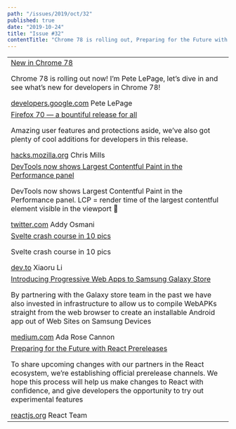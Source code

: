 ```yaml
---
path: "/issues/2019/oct/32"
published: true
date: "2019-10-24"
title: "Issue #32"
contentTitle: "Chrome 78 is rolling out, Preparing for the Future with React Prereleases, PWA to Samsung store ..."
---
```

<center>
	<table align="center" border="0" cellspacing="0" width="100%" height="100%" cellpadding="0">
    <tbody>
				<tr>
					<td>
            <div class="issue__content">
              <a href="https://developers.google.com/web/updates/2019/10/nic78" target="_blank" rel="noopener noreferrer">
                <span class="issue__content-title">New in Chrome 78</span>
              </a>
							<p class="issue__content-desc">Chrome 78 is rolling out now! I’m Pete LePage, let’s dive in and see what’s new for developers in Chrome 78!</p>
							<div class="issue__content-info"><a href="https://developers.google.com/web/updates/2019/10/nic78" target="_blank" rel="noopener noreferrer">developers.google.com</a> <span>Pete LePage</span></div>
						</div>
					</td>
				</tr>
				<tr>
					<td>
            <div class="issue__content">
              <a href="https://hacks.mozilla.org/2019/10/firefox-70-a-bountiful-release-for-all/" target="_blank" rel="noopener noreferrer">
                <span class="issue__content-title">Firefox 70 — a bountiful release for all</span>
              </a>
							<p class="issue__content-desc">Amazing user features and protections aside, we’ve also got plenty of cool additions for developers in this release.</p>
							<div class="issue__content-info"><a href="https://hacks.mozilla.org/2019/10/firefox-70-a-bountiful-release-for-all/" target="_blank" rel="noopener noreferrer">hacks.mozilla.org</a> <span>Chris Mills</span></div>
						</div>
					</td>
				</tr>
				<tr>
					<td>
            <div class="issue__content">
              <a href="https://twitter.com/addyosmani/status/1186167733861474304" target="_blank" rel="noopener noreferrer">
                <span class="issue__content-title">DevTools now shows Largest Contentful Paint in the Performance panel</span>
              </a>
							<p class="issue__content-desc">DevTools now shows Largest Contentful Paint in the Performance panel. LCP = render time of the largest contentful element visible in the viewport 👀
</p>
							<div class="issue__content-info"><a href="https://twitter.com/addyosmani/status/1186167733861474304" target="_blank" rel="noopener noreferrer">twitter.com</a> <span>Addy Osmani</span></div>
						</div>
					</td>
				</tr>
				<tr>
					<td>
            <div class="issue__content">
              <a href="https://dev.to/hexrcs/svelte-crash-course-with-pics-27cc" target="_blank" rel="noopener noreferrer">
                <span class="issue__content-title">Svelte crash course in 10 pics</span>
              </a>
							<p class="issue__content-desc">Svelte crash course in 10 pics</p>
							<div class="issue__content-info"><a href="https://dev.to/hexrcs/svelte-crash-course-with-pics-27cc" target="_blank" rel="noopener noreferrer">dev.to</a> <span>Xiaoru Li</span></div>
						</div>
					</td>
				</tr>
				<tr>
					<td>
            <div class="issue__content">
              <a href="https://medium.com/samsung-internet-dev/introducing-progressive-web-apps-to-samsung-galaxy-store-47ecd317725b" target="_blank" rel="noopener noreferrer">
                <span class="issue__content-title">Introducing Progressive Web Apps to Samsung Galaxy Store</span>
              </a>
							<p class="issue__content-desc">By partnering with the Galaxy store team in the past we have also invested in infrastructure to allow us to compile WebAPKs straight from the web browser to create an installable Android app out of Web Sites on Samsung Devices</p>
							<div class="issue__content-info"><a href="https://medium.com/samsung-internet-dev/introducing-progressive-web-apps-to-samsung-galaxy-store-47ecd317725b" target="_blank" rel="noopener noreferrer">medium.com</a> <span>Ada Rose Cannon</span></div>
						</div>
					</td>
				</tr>
				<tr>
					<td>
            <div class="issue__content">
              <a href="https://reactjs.org/blog/2019/10/22/react-release-channels.html" target="_blank" rel="noopener noreferrer">
                <span class="issue__content-title">Preparing for the Future with React Prereleases</span>
              </a>
							<p class="issue__content-desc">To share upcoming changes with our partners in the React ecosystem, we’re establishing official prerelease channels. We hope this process will help us make changes to React with confidence, and give developers the opportunity to try out experimental features</p>
							<div class="issue__content-info"><a href="https://reactjs.org/blog/2019/10/22/react-release-channels.html" target="_blank" rel="noopener noreferrer">reactjs.org</a> <span>React Team</span></div>
						</div>
					</td>
				</tr></tbody>
  </table>
</center>
